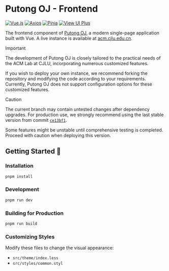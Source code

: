 # Putong OJ - Frontend

[![Vue.js](https://img.shields.io/github/package-json/dependency-version/net-escape/ptoj-frontend/vue?color=42b883
)](https://vuejs.org/)
[![Axios](https://img.shields.io/github/package-json/dependency-version/net-escape/ptoj-frontend/axios?color=5a29e4)](https://axios-http.com/)
[![Pinia](https://img.shields.io/github/package-json/dependency-version/net-escape/ptoj-frontend/pinia?color=c99513)](https://pinia.vuejs.org/)
[![View UI Plus](https://img.shields.io/github/package-json/dependency-version/net-escape/ptoj-frontend/view-ui-plus?color=2d8cf0)](https://www.iviewui.com/)

The frontend component of [Putong OJ](https://github.com/net-escape/ptoj-backend), a modern single-page application built with Vue. A live instance is available at [acm.cjlu.edu.cn](https://acm.cjlu.edu.cn/).

> [!IMPORTANT]
> 
> The development of Putong OJ is closely tailored to the practical needs of the ACM Lab at CJLU, incorporating numerous customized features. 
> 
> If you wish to deploy your own instance, we recommend forking the repository and modifying the code according to your requirements. Currently, Putong OJ does not support configuration options for these customized features.

> [!CAUTION]  
>   
> The current branch may contain untested changes after dependency upgrades. For production use, we strongly recommend using the last stable version from commit [`ce13bf1`](https://github.com/net-escape/ptoj-frontend/commit/ce13bf1988bb4923947b9b72a0b8a371d3110469).  
>   
> Some features might be unstable until comprehensive testing is completed. Proceed with caution when deploying this version.

## Getting Started 🚀

### Installation

```bash
pnpm install
```

### Development

```bash
pnpm run dev
```

### Building for Production

```bash
pnpm run build
```

### Customizing Styles

Modify these files to change the visual appearance:
- `src/theme/index.less`
- `src/styles/common.styl`
